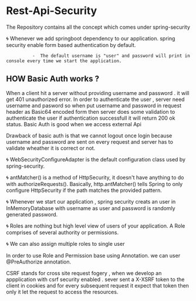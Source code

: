 # Rest-Api-Security
The Repository contains all the concept which comes under spring-security 

🌀 Whenever we add springboot dependency to our application. spring security enable form based authentication by default.
                
              -  The default username is "user" and password will print in console every time we start the application.
                
## HOW Basic Auth works ?

When a client hit a server without providing username and password . it will get 401 unauthorized error. 
In order to authenticate the user , server need username and pasword so when put username and password in request header as Basic64 encoded form then server does some 
validation to authenticate the user if authentication successfull it will return 200 ok status.
Basic Auth is good when we access external Api

Drawback of basic auth is that we cannot logout once login because username and password are sent on every request and server has to validate wheather it is correct or not.

🌀 WebSecurityConfigureAdapter is the default configuration class used by spring-security.

🌀 antMatcher() is a method of HttpSecurity, it doesn't have anything to do with authorizeRequests(). Basically, http.antMatcher() tells Spring to only configure HttpSecurity if the path matches the provided pattern.

🌀 Whenever we start our application , spring security creats an user in InMemoryDatabase with username as user and password is randomly generated password.

🌀 Roles are nothing but high level view of users of your application. A Role comprises of several authority or permissions.

🌀 We can also assign multiple roles to single user 

In order to use Role and Permission base using Annotation. we can user @PreAuthorize annotation.


CSRF stands for cross site request fogery , when we develop an appplication with csrf security enabled . sever sent a X-XSRF token to the client in cookies and for every subsequent request it expect that token then only it let the request to access the resources.
















